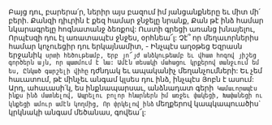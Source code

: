 
Բայց դու, բարերա՛ր, ներիր այս բազում իմ
յանցանքները եւ միտ մի՛ բերի.
Քանզի դիւրին է քեզ համար ջնջելը նրանք,
Քան թէ ինձ համար նկարագրելը հոգնատանջ
ձեռքով:
Ուստի գրեցի առանց խնայելու,
Որպէսզի դու էլ առատապէս ջնջես, օրհնեա՜լ:
Չէ՞ որ մեղաւորներիս համար կոչուեցիր դու
երկայնամիտ, -
Ինչպէս աղօթեց Եզրասն երջանիկ` սրտի
հեծութեամբ,
Երբ յո՜յժ անձկութեամբ եւ վհատ հոգով յիշեց
գործերն այն, որ պատմում է նա:
Ամէն տեսակի մահացու կրքերով տանջւում եմ ես,
Ընկած գարշելի վիհը` դժնդակ եւ ապականիչ
մեղանչումների:
Եւ չեմ հաւատում, թէ մինչեւ անգամ կլսես դու
ինձ, ինչպէս Յոբն է ասում:
Արդ, ահաւասի՛կ, ես ինքնապարսաւ, անձնադատ
գերի`
Կամաւորապէս ինքս ինձ մատնելով,
Ապրելու բոլոր հնարներն իմ առջեւ փակեցի,
Խափանեցի ու կնքեցի ամուր ամէն կողմից,
Որ փրկելով ինձ` մեղքերով կապկապուածիս`
կրկնակի անգամ մեծանաս, գովեա՜լ:
